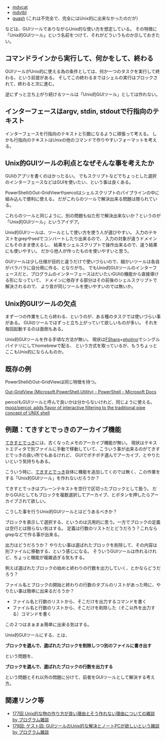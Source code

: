 - [mdvcat](mdvcat.md)
- [mdvtbl](mdvtbl.md)
- [guash](guash.md) (これは不完全で、完全にはUnix的に出来なかったのだが）

などは、GUIツールでありながらUnix的な使い方を想定している。
その特徴に「Unix的GUIツール」という名前をつけて、それがどういうものか示しておきたい。

## コマンドラインから実行して、何かをして、終わる

GUIツールがUnix的に使える為の条件としては、何か一つのタスクを実行して終わる、という前提がある。
そしてこの終わるまではシェルの実行はブロックされて、終わると次に進む。

逆にずっと立ち上がり続けるツールは「Unix的GUIツール」としては作れない。

## インターフェースはargv, stdin, stdoutで行指向のテキスト

インターフェースを行指向のテキストと引数になるように頑張って考える。
しかも行指向のテキストはUnixの他のコマンドで作りやすいフォーマットを考える。

## Unix的GUIツールの利点となぜそんな事を考えたか

GUIのアプリを書くのはかったるい。
でもスクリプトなどでちょっとした選択のインターフェースなどはGUIを使いたい、という事は良くある。

PowerShellのOut-GridViewやpercolはシェルスクリプトのパイプラインの中に組み込んで便利に使える。
だがこれらのツールで解決出来る問題は限られている。

これらのツールと同じように、別の問題も似た形で解決出来ないか？というのが「Unix的GUIツール」というアイデア。

Unix的GUIツールは、ツールとして使い方を使う人が選びやすい。
入力のテキストをgrepやsedでコンバートしたり出来るので、
入力の対象が違うドメインにもそのまま使えるし、
結果をシェルスクリプトで操作出来るので、違う結果にも使いやすい。
だから他人が作ったものを使いやすいと思う。

GUIツールは少し仕様が目的と違うだけで使いづらいので、細かいツールは各自がバラバラに自分用に作る、となりがち。
でもUnix的GUIツールのインターフェースだと、プログラムのインターフェースはだいたいGUIの機能から直接導ける形になっていて、
ドメインに依存する部分はその前後のシェルスクリプトで解決されるので、
より皆が同じツールを使いやすいのでは無いか。

## Unix的GUIツールの欠点

まず一つの作業をしたら終わる、というのが、ある種のタスクでは使いづらい事がある。
GUIのツールではずっと立ち上がっていて欲しいものが多い。
それを毎回起動するのは面倒もある。

Unix的GUIツールを作る手頃な方法が無い。
現状は[FSharp](FSharp.md)+[photino](photino.md)でシングルバイナリにしてhomebrewで配る、
という方式を取っているが、もうちょっとここもUnix的にならんものか。

## 既存の例

PowerShellのOut-GridViewは同じ特徴を持つ。

[Out-GridView (Microsoft.PowerShell.Utility) - PowerShell - Microsoft Docs](https://docs.microsoft.com/en-us/powershell/module/microsoft.powershell.utility/out-gridview?view=powershell-7.2)

percolもGUIツールと呼んで良いかは分からないけれど、同じように使える。[mooz/percol: adds flavor of interactive filtering to the traditional pipe concept of UNIX shell](https://github.com/mooz/percol)

## 例題：てきすとでっきのアーカイブ機能

[てきすとでっき](てきすとでっき.md)には、古くなったメモのアーカイブ機能が無い。
現状はテキストエディタで別ファイルに手動で移動していて、こういう事が出来るのがてきすとでっきの良い所でもあるけれど、
GUIでポチポチ選んでアーカイブ、とやりたいという気持ちもある。

こういう時に、[てきすとでっき](てきすとでっき.md)自体に機能を追加してくのでは無く、この作業をする「Unix的GUIツール」を作れないだろうか？

てきすとでっきはプレーンテキストを空行で区切ったブロックとして扱う。
だからGUIとしてもブロックを複数選択してアーカイブ、とボタンを押したらアーカイブされて欲しい。

こうした事を行うUnix的GUIツールとはどうあるべきか？

ブロックを表示して選択する、というのは汎用的に思う。一方でブロックの定義は空行とは限らない気はする。
定義は行数のリストだとどうだろう？これならgrepなどで作る事が出来る。

出力はどうだろうか？
やりたい事は選ばれたブロックを削除して、その内容は別ファイルに移動する、という感じになる。
そういうGUIツールは作れるけれど、ちょっと機能が複雑過ぎる気もする。

例えば選ばれたブロックの始めと終わりの行数を出力していく、とかならどうだろう？

ファイル名とブロックの開始と終わりの行数のタプルのリストがあった時に、やりたい事は簡単に出来るだろうか？

- ファイル名と行数のリストから、そこだけを出力するコマンドを書く
- ファイル名と行数のリストから、そこだけを削除した（そこ以外を出力する）コマンドを書く

この２つはまぁまぁ簡単に出来る気はする。

Unix的GUIツールにする、とは、

**ブロックを選んで、選ばれたブロックを削除しつつ別のファイルに書き出す**

という問題を、

**ブロックを選んで、選ばれたブロックの行数を出力する**

という問題とそれ以外の問題に分けて、前者をGUIツールとして解決する考え方。

## 関連リンク等

- [177回 Unix的な物の作り方が良い理由とそう作れない理由についての雑談 by プログラム雑談](https://anchor.fm/karino2/episodes/177-Unix-e1dqask)
- [179回: ゲスト回: GUIツールのUnix的な解決とノートPCが欲しいという雑談 by プログラム雑談](https://anchor.fm/karino2/episodes/179--GUIUnixPC-e1ef8a7)

